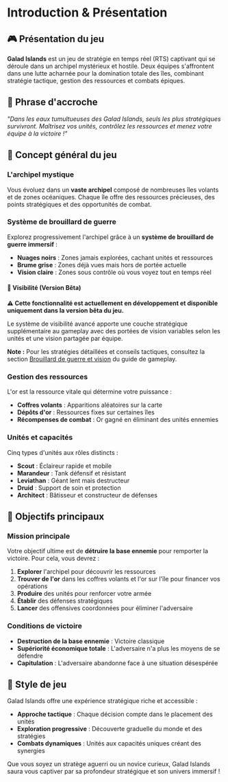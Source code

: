 # Introduction & Présentation

## 🎮 Présentation du jeu

**Galad Islands** est un jeu de stratégie en temps réel (RTS) captivant qui se déroule dans un archipel mystérieux et hostile. Deux équipes s'affrontent dans une lutte acharnée pour la domination totale des îles, combinant stratégie tactique, gestion des ressources et combats épiques.

## 🌟 Phrase d'accroche

*"Dans les eaux tumultueuses des Galad Islands, seuls les plus stratégiques survivront. Maîtrisez vos unités, contrôlez les ressources et menez votre équipe à la victoire !"*

## 📖 Concept général du jeu

### L'archipel mystique

Vous évoluez dans un **vaste archipel** composé de nombreuses îles volants et de zones océaniques. Chaque île offre des ressources précieuses, des points stratégiques et des opportunités de combat.

### Système de brouillard de guerre

Explorez progressivement l'archipel grâce à un **système de brouillard de guerre immersif** :

- **Nuages noirs** : Zones jamais explorées, cachant unités et ressources
- **Brume grise** : Zones déjà vues mais hors de portée actuelle
- **Vision claire** : Zones sous contrôle où vous voyez tout en temps réel

#### 🧪 Visibilité (Version Bêta)

**⚠️ Cette fonctionnalité est actuellement en développement et disponible uniquement dans la version bêta du jeu.**

Le système de visibilité avancé apporte une couche stratégique supplémentaire au gameplay avec des portées de vision variables selon les unités et une vision partagée par équipe.

**Note :** Pour les stratégies détaillées et conseils tactiques, consultez la section [Brouillard de guerre et vision](../gameplay/gameplay.md#brouillard-de-guerre-et-vision-version-béta) du guide de gameplay.

### Gestion des ressources

L'or est la ressource vitale qui détermine votre puissance :

- **Coffres volants** : Apparitions aléatoires sur la carte
- **Dépôts d'or** : Ressources fixes sur certaines îles
- **Récompenses de combat** : Or gagné en éliminant des unités ennemies

### Unités et capacités

Cinq types d'unités aux rôles distincts :

- **Scout** : Éclaireur rapide et mobile
- **Marandeur** : Tank défensif et résistant
- **Leviathan** : Géant lent mais destructeur
- **Druid** : Support de soin et protection
- **Architect** : Bâtisseur et constructeur de défenses

## 🎯 Objectifs principaux

### Mission principale

Votre objectif ultime est de **détruire la base ennemie** pour remporter la victoire. Pour cela, vous devrez :

1. **Explorer** l'archipel pour découvrir les ressources
2. **Trouver de l'or** dans les coffres volants et l'or sur l'île pour financer vos opérations
3. **Produire** des unités pour renforcer votre armée
4. **Établir** des défenses stratégiques
5. **Lancer** des offensives coordonnées pour éliminer l'adversaire

### Conditions de victoire

- **Destruction de la base ennemie** : Victoire classique
- **Supériorité économique totale** : L'adversaire n'a plus les moyens de se défendre
- **Capitulation** : L'adversaire abandonne face à une situation désespérée

## 🎨 Style de jeu

Galad Islands offre une expérience stratégique riche et accessible :

- **Approche tactique** : Chaque décision compte dans le placement des unités
- **Exploration progressive** : Découverte graduelle du monde et des stratégies
- **Combats dynamiques** : Unités aux capacités uniques créant des synergies

Que vous soyez un stratège aguerri ou un novice curieux, Galad Islands saura vous captiver par sa profondeur stratégique et son univers immersif !
